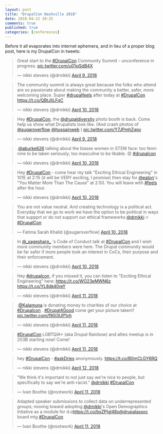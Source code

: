 ```yaml
---
layout: post
title: "DrupalCon Nashville 2018"
date: 2018-04-22 10:25
comments: true
published: true
categories: [conferences]
---
```


Before it all evaporates into internet ephemera, and in lieu of a proper blog post, here is my DrupalCon in tweets:

<blockquote class="twitter-tweet" data-lang="en"><p lang="en" dir="ltr">Great start to the <a href="https://twitter.com/hashtag/DrupalCon?src=hash&amp;ref_src=twsrc%5Etfw">#DrupalCon</a> Community Summit - unconference in progress. <a href="https://t.co/u01siSdB4X">pic.twitter.com/u01siSdB4X</a></p>&mdash; nikki stevens (@drnikki) <a href="https://twitter.com/drnikki/status/983372612561760256?ref_src=twsrc%5Etfw">April 9, 2018</a></blockquote>
<script async src="https://platform.twitter.com/widgets.js" charset="utf-8"></script>

<blockquote class="twitter-tweet" data-lang="en"><p lang="en" dir="ltr">The community summit is always great because the folks who attend are so passionate about making the community a better, safer, more welcoming place. Super <a href="https://twitter.com/hashtag/drupalfeels?src=hash&amp;ref_src=twsrc%5Etfw">#drupalfeels</a> after today at <a href="https://twitter.com/hashtag/DrupalCon?src=hash&amp;ref_src=twsrc%5Etfw">#DrupalCon</a> <a href="https://t.co/QBtJIiLFqC">https://t.co/QBtJIiLFqC</a></p>&mdash; nikki stevens (@drnikki) <a href="https://twitter.com/drnikki/status/983554036828917760?ref_src=twsrc%5Etfw">April 10, 2018</a></blockquote>
<script async src="https://platform.twitter.com/widgets.js" charset="utf-8"></script>

<blockquote class="twitter-tweet" data-lang="en"><p lang="en" dir="ltr">Hey <a href="https://twitter.com/hashtag/DrupalCon?src=hash&amp;ref_src=twsrc%5Etfw">#DrupalCon</a>, the <a href="https://twitter.com/drupaldiversity?ref_src=twsrc%5Etfw">@drupaldiversity</a> photo booth is back. Come help us show what Drupalists look like. (And crash photos of <a href="https://twitter.com/sugaroverflow?ref_src=twsrc%5Etfw">@sugaroverflow</a> <a href="https://twitter.com/hussainweb?ref_src=twsrc%5Etfw">@hussainweb</a> ) <a href="https://t.co/Y7JPmhZqpv">pic.twitter.com/Y7JPmhZqpv</a></p>&mdash; nikki stevens (@drnikki) <a href="https://twitter.com/drnikki/status/983484963474542593?ref_src=twsrc%5Etfw">April 9, 2018</a></blockquote>
<script async src="https://platform.twitter.com/widgets.js" charset="utf-8"></script>

<blockquote class="twitter-tweet" data-lang="en"><p lang="en" dir="ltr">.<a href="https://twitter.com/aburke626?ref_src=twsrc%5Etfw">@aburke626</a> talking about the biases women in STEM face: too feminine to be taken seriously; too masculine to be likable.  😡 <a href="https://twitter.com/hashtag/drupalcon?src=hash&amp;ref_src=twsrc%5Etfw">#drupalcon</a></p>&mdash; nikki stevens (@drnikki) <a href="https://twitter.com/drnikki/status/983754541077356545?ref_src=twsrc%5Etfw">April 10, 2018</a></blockquote>
<script async src="https://platform.twitter.com/widgets.js" charset="utf-8"></script>

<blockquote class="twitter-tweet" data-lang="en"><p lang="en" dir="ltr">Hey <a href="https://twitter.com/hashtag/DrupalCon?src=hash&amp;ref_src=twsrc%5Etfw">#DrupalCon</a> - come hear my talk &quot;Exciting Ethical Engineering&quot; in 101E at 2:15 (it will be VERY exciting, I promise) then stay for <a href="https://twitter.com/eaton?ref_src=twsrc%5Etfw">@eaton</a>&#39;s &quot;You Matter More Than The Cause&quot; at 2:50. You will leave with <a href="https://twitter.com/hashtag/feels?src=hash&amp;ref_src=twsrc%5Etfw">#feels</a> after the hour.</p>&mdash; nikki stevens (@drnikki) <a href="https://twitter.com/drnikki/status/983774038345560065?ref_src=twsrc%5Etfw">April 10, 2018</a></blockquote>
<script async src="https://platform.twitter.com/widgets.js" charset="utf-8"></script>

<blockquote class="twitter-tweet" data-lang="en"><p lang="en" dir="ltr">You are not value neutral. And creating technology is a political act. Everyday that we go to work we have the option to be political in ways that suppprt or do not support our ethical frameworks <a href="https://twitter.com/drnikki?ref_src=twsrc%5Etfw">@drnikki</a> 🔥<a href="https://twitter.com/hashtag/DrupalCon?src=hash&amp;ref_src=twsrc%5Etfw">#DrupalCon</a></p>&mdash; Fatima Sarah Khalid (@sugaroverflow) <a href="https://twitter.com/sugaroverflow/status/983791049054326784?ref_src=twsrc%5Etfw">April 10, 2018</a></blockquote>
<script async src="https://platform.twitter.com/widgets.js" charset="utf-8"></script>


<blockquote class="twitter-tweet" data-lang="en"><p lang="en" dir="ltr">In <a href="https://twitter.com/_sagesharp_?ref_src=twsrc%5Etfw">@_sagesharp_</a> &#39;s Code of Conduct talk at <a href="https://twitter.com/hashtag/DrupalCon?src=hash&amp;ref_src=twsrc%5Etfw">#DrupalCon</a> and I wish more community members were here.   The Drupal community would be far safer if more people took an interest in CoCs, their purpose and their enforcement.</p>&mdash; nikki stevens (@drnikki) <a href="https://twitter.com/drnikki/status/983809560971497475?ref_src=twsrc%5Etfw">April 10, 2018</a></blockquote>
<script async src="https://platform.twitter.com/widgets.js" charset="utf-8"></script>

<blockquote class="twitter-tweet" data-lang="en"><p lang="en" dir="ltr">Hey <a href="https://twitter.com/hashtag/drupalcon?src=hash&amp;ref_src=twsrc%5Etfw">#drupalcon</a>, if you missed it, you can listen to &quot;Exciting Ethical Engineering&quot; here: <a href="https://t.co/WO23eMWN6z">https://t.co/WO23eMWN6z</a> <a href="https://t.co/YL8dk40reY">https://t.co/YL8dk40reY</a></p>&mdash; nikki stevens (@drnikki) <a href="https://twitter.com/drnikki/status/984093817329606656?ref_src=twsrc%5Etfw">April 11, 2018</a></blockquote>
<script async src="https://platform.twitter.com/widgets.js" charset="utf-8"></script>

<blockquote class="twitter-tweet" data-lang="en"><p lang="en" dir="ltr">.<a href="https://twitter.com/kalamuna?ref_src=twsrc%5Etfw">@Kalamuna</a> is donating money to charities of our choice at <a href="https://twitter.com/hashtag/Drupalcon?src=hash&amp;ref_src=twsrc%5Etfw">#Drupalcon</a> . <a href="https://twitter.com/hashtag/Drupal4Good?src=hash&amp;ref_src=twsrc%5Etfw">#Drupal4Good</a> come get your picture taken!! <a href="https://t.co/f90i3UP1vh">pic.twitter.com/f90i3UP1vh</a></p>&mdash; nikki stevens (@drnikki) <a href="https://twitter.com/drnikki/status/984114405695741953?ref_src=twsrc%5Etfw">April 11, 2018</a></blockquote>
<script async src="https://platform.twitter.com/widgets.js" charset="utf-8"></script>

<blockquote class="twitter-tweet" data-lang="en"><p lang="en" dir="ltr"><a href="https://twitter.com/hashtag/DrupalCon?src=hash&amp;ref_src=twsrc%5Etfw">#DrupalCon</a> LGBTQIA+ (aka Drupal Rainbow) and allies meetup is in 203B starting now! Come!</p>&mdash; nikki stevens (@drnikki) <a href="https://twitter.com/drnikki/status/984147248903852034?ref_src=twsrc%5Etfw">April 11, 2018</a></blockquote>
<script async src="https://platform.twitter.com/widgets.js" charset="utf-8"></script>

<blockquote class="twitter-tweet" data-lang="en"><p lang="en" dir="ltr">hey <a href="https://twitter.com/hashtag/DrupalCon?src=hash&amp;ref_src=twsrc%5Etfw">#DrupalCon</a> - <a href="https://twitter.com/hashtag/askDries?src=hash&amp;ref_src=twsrc%5Etfw">#askDries</a> anonymously. <a href="https://t.co/B0mCLGY6RQ">https://t.co/B0mCLGY6RQ</a></p>&mdash; nikki stevens (@drnikki) <a href="https://twitter.com/drnikki/status/984516653127032833?ref_src=twsrc%5Etfw">April 12, 2018</a></blockquote>
<script async src="https://platform.twitter.com/widgets.js" charset="utf-8"></script>

<blockquote class="twitter-tweet" data-lang="en"><p lang="en" dir="ltr">&quot;We think it&#39;s important to not just say we&#39;re nice to people, but specifically to say we&#39;re anti-racist.&quot; <a href="https://twitter.com/drnikki?ref_src=twsrc%5Etfw">@drnikki</a> <a href="https://twitter.com/hashtag/DrupalCon?src=hash&amp;ref_src=twsrc%5Etfw">#DrupalCon</a></p>&mdash; Ivan Boothe (@rootwork) <a href="https://twitter.com/rootwork/status/984190142775734273?ref_src=twsrc%5Etfw">April 11, 2018</a></blockquote>
<script async src="https://platform.twitter.com/widgets.js" charset="utf-8"></script>

<blockquote class="twitter-tweet" data-lang="en"><p lang="en" dir="ltr">Adapted speaker submissions to collect data on underrepresented groups; moving toward adopting <a href="https://twitter.com/drnikki?ref_src=twsrc%5Etfw">@drnikki</a>&#39;s Open Demographics Intiative as a module for d.o<a href="https://t.co/bsZPIgl48x">https://t.co/bsZPIgl48x</a><a href="https://twitter.com/drupalassoc?ref_src=twsrc%5Etfw">@drupalassoc</a> board mtg <a href="https://twitter.com/hashtag/DrupalCon?src=hash&amp;ref_src=twsrc%5Etfw">#DrupalCon</a></p>&mdash; Ivan Boothe (@rootwork) <a href="https://twitter.com/rootwork/status/984124652925710337?ref_src=twsrc%5Etfw">April 11, 2018</a></blockquote>
<script async src="https://platform.twitter.com/widgets.js" charset="utf-8"></script>
